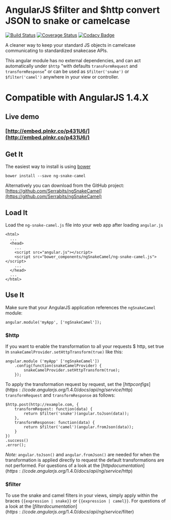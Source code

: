# AngularJS $filter and $http convert JSON to snake or camelcase

[![Build Status](https://travis-ci.org/Serrabits/ngSnakeCamel.svg?branch=master)](https://travis-ci.org/Serrabits/ngSnakeCamel)
[![Coverage Status](https://coveralls.io/repos/Serrabits/ngSnakeCamel/badge.svg?branch=master&service=github)](https://coveralls.io/github/Serrabits/ngSnakeCamel?branch=master)
[![Codacy Badge](https://api.codacy.com/project/badge/grade/5d30386e62eb45c5b1b81dfb52faba9c)](https://www.codacy.com/app/juniorcnt/ngSnakeCamel)

A cleaner way to keep your standard JS objects in camelcase communicating to standardized snakecase APIs.

This angular module has no external dependencies, and can act automatically under `$http` "with defaults `transFormRequest` and `transformResponse`" or can be used as `$filter('snake')` or `$filter('camel')` anywhere in your view or controller.

# Compatible with AngularJS 1.4.X

## Live demo

### [http://embed.plnkr.co/p431U6/](http://embed.plnkr.co/p431U6/)

## Get It

The easiest way to install is using [bower](http://bower.io/search/?q=ng-snake-camel)

```
bower install --save ng-snake-camel
```

Alternatively you can download from the GitHub project:
[https://github.com/Serrabits/ngSnakeCamel](https://github.com/Serrabits/ngSnakeCamel)

## Load It

Load the `ng-snake-camel.js` file into your web app after loading `angular.js`

```
<html>
  ...
  <head>
    ...
    <script src="angular.js"></script>
    <script src="bower_components/ngSnakeCamel/ng-snake-camel.js"></script>
    ...
  </head>
  ...
</html>
```

## Use It

Make sure that your AngularJS application references the `ngSnakeCamel` module:

```
angular.module('myApp', ['ngSnakeCamel']);
```
### $http

If you want to enable the transformation to all your requests $ http, set true in `snakeCamelProvider.setHttpTransform(true)` like this:

```
angular.module ('myApp' ['ngSnakeCamel'])
	.config(function(snakeCamelProvider) {
		snakeCamelProvider.setHttpTransform(true);
	});
```

To apply the transformation request by request, set the [$http configs](https://code.angularjs.org/1.4.0/docs/api/ng/service/$http) `transformRequest` and `transformResponse` as follows:

```
$http.post(http://example.com, {
	transformRequest: function(data) {
		return $filter('snake')(angular.toJson(data));
    },
    transformResponse: function(data) {
    	return $filter('camel')(angular.fromJson(data));
    }
})
.success()
.error();
```

*Note:* `angular.toJson()` and `angular.fromJson()` are needed for when the transformation is applied directly to request the default transformations are not performed. For questions of a look at the [$http documentation](https://code.angularjs.org/1.4.0/docs/api/ng/service/$http)

### $filter

To use the snake and camel filters in your views, simply apply within the braces
`{{expression | snake}}` or `{{expression | camel}}`. For questions of a look at the [$filter documentation](https://code.angularjs.org/1.4.0/docs/api/ng/service/$filter)
